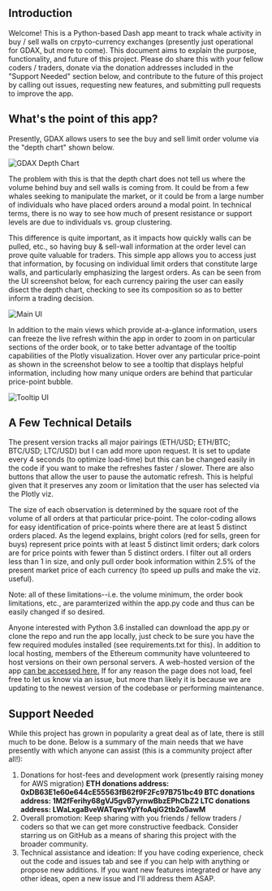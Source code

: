 ## Introduction

Welcome! This is a Python-based Dash app meant to track whale activity in buy / sell walls on crpyto-currency exchanges (presently just operational for GDAX, but more to come). This document aims to explain the purpose, functionality, and future of this project. Please do share this with your fellow coders / traders, donate via the donation addresses included in the "Support Needed" section below, and contribute to the future of this project by calling out issues, requesting new features, and submitting pull requests to improve the app.


## What's the point of this app?

Presently, GDAX allows users to see the buy and sell limit order volume via the "depth chart" shown below. 

![GDAX Depth Chart](https://raw.githubusercontent.com/pmaji/eth_python_tracker/master/screenshots/gdax_depth_chart.JPG)

The problem with this is that the depth chart does not tell us where the volume behind buy and sell walls is coming from. It could be from a few whales seeking to manipulate the market, or it could be from a large number of individuals who have placed orders around a modal point. In technical terms, there is no way to see how much of present resistance or support levels are due to individuals vs. group clustering. 

This difference is quite important, as it impacts how quickly walls can be pulled, etc., so having buy & sell-wall information at the order level can prove quite valuable for traders. This simple app allows you to access just that information, by focusing on individual limit orders that constitute large walls, and particularly emphasizing the largest orders. As can be seen from the UI screenshot below, for each currency pairing the user can easily disect the depth chart, checking to see its composition so as to better inform a trading decision. 

![Main UI](https://raw.githubusercontent.com/pmaji/eth_python_tracker/master/screenshots/main_app_ui.JPG)

In addition to the main views which provide at-a-glance information, users can freeze the live refresh within the app in order to zoom in on particular sections of the order book, or to take better advantage of the tooltip capabilities of the Plotly visualization. Hover over any particular price-point as shown in the screenshot below to see a tooltip that displays helpful information, including how many unique orders are behind that particular price-point bubble. 

![Tooltip UI](https://raw.githubusercontent.com/pmaji/eth_python_tracker/master/screenshots/ui_tooltip_screenshot.JPG)


## A Few Technical Details

The present version tracks all major pairings (ETH/USD; ETH/BTC; BTC/USD; LTC/USD) but I can add more upon request. It is set to update every 4 seconds (to optimize load-time) but this can be changed easily in the code if you want to make the refreshes faster / slower. There are also buttons that allow the user to pause the automatic refresh. This is helpful given that it preserves any zoom or limitation that the user has selected via the Plotly viz. 

The size of each observation is determined by the square root of the volume of all orders at that particular price-point. The color-coding allows for easy identification of price-points where there are at least 5 distinct orders placed. As the legend explains, bright colors (red for sells, green for buys) represent price points with at least 5 distinct limit orders; dark colors are for price points with fewer than 5 distinct orders. I filter out all orders less than 1 in size, and only pull order book information within 2.5% of the present market price of each currency (to speed up pulls and make the viz. useful). 

Note: all of these limitations--i.e. the volume minimum, the order book limitations, etc., are paramterized within the app.py code and thus can be easily changed if so desired.

Anyone interested with Python 3.6 installed can download the app.py or clone the repo and run the app locally, just check to be sure you have the few required modules installed (see requirements.txt for this). In addition to local hosting, members of the Ethereum community have volunteered to host versions on their own personal servers. A web-hosted version of the app [can be accessed here.](http://whales.cracklord.com/) If for any reason the page does not load, feel free to let us know via an issue, but more than likely it is because we are updating to the newest version of the codebase or performing maintenance.   


## Support Needed

While this project has grown in popularity a great deal as of late, there is still much to be done. Below is a summary of the main needs that we have presently with which anyone can assist (this is a community project after all!):

1. Donations for host-fees and development work (presently raising money for AWS migration)
     **ETH donations address: 0xDB63E1e60e644cE55563fB62f9F2Fc97B751bc49
     BTC donations address: 1M2fFerihy68gVJ5gvB7yrnwBbzEPhCbZ2
     LTC donations address: LWaLxgaBveWATqwsYpYfoAqiG2tb2o5awM**
2. Overall promotion:
     Keep sharing with you friends / fellow traders / coders so that we can get more constructive feedback.
     Consider starring us on GitHub as a means of sharing this project with the broader community.
3. Technical assistance and ideation:
     If you have coding experience, check out the code and issues tab and see if you can help with anything or propose new additions.
     If you want new features integrated or have any other ideas, open a new issue and I'll address them ASAP.








